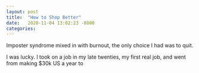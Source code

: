 ```yaml
---
layout: post
title:  "How to Shop Better"
date:   2020-11-04 13:02:23 -0800
categories: 
---
```

Imposter syndrome mixed in with burnout, the only choice I had was to quit. 

I was lucky. I took on a job in my late twenties, my first real job, and went from making $30k US a year to 